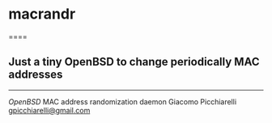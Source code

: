 # macrandr
====
## Just a tiny OpenBSD to change periodically MAC addresses
----
*OpenBSD* MAC address randomization daemon
Giacomo Picchiarelli <gpicchiarelli@gmail.com>
